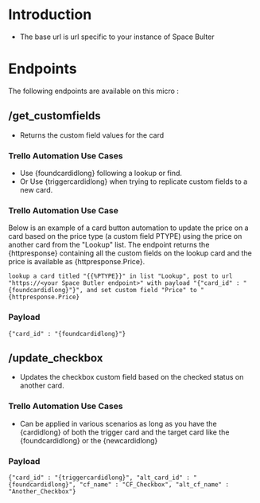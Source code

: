 # Introduction

- The base url is url specific to your instance of Space Bulter

# Endpoints

The following endpoints are available on this micro :

## /get_customfields

- Returns the custom field values for the card

### Trello Automation Use Cases

- Use {foundcardidlong} following a lookup or find.
- Or Use {triggercardidlong} when trying to replicate custom fields to a new card.

### Trello Automation Use Case

Below is an example of a card button automation to update the price on a card based on the price type (a custom field PTYPE) using the price on another card from the "Lookup" list. The endpoint returns the {httpresponse} containing all the custom fields on the lookup card and the price is available as {httpresponse.Price}.

`lookup a card titled "{{%PTYPE}}" in list "Lookup", post to url "https://<your Space Butler endpoint>" with payload "{"card_id" : "{foundcardidlong}"}", and set custom field "Price" to "{httpresponse.Price}`

### Payload

`{"card_id" : "{foundcardidlong}"}`

## /update_checkbox

- Updates the checkbox custom field based on the checked status on another card.

### Trello Automation Use Cases

- Can be applied in various scenarios as long as you have the {cardidlong} of both the trigger card and the target card like the {foundcardidlong} or the {newcardidlong}

### Payload

`{"card_id" : "{triggercardidlong}", "alt_card_id" : "{foundcardidlong}", "cf_name" : "CF_Checkbox", "alt_cf_name" : "Another_Checkbox"}`
